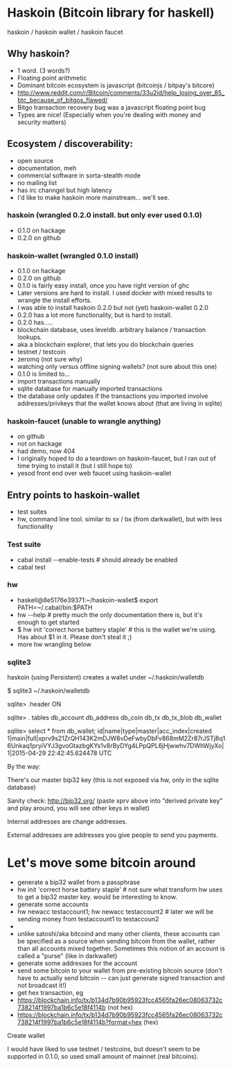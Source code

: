 # Haskoin (Bitcoin library for haskell)

haskoin / haskoin wallet / haskoin faucet

## Why haskoin? 

* 1 word.  (3 words?)
* Floating point arithmetic
* Dominant bitcoin ecosystem is javascript (bitcoinjs / bitpay's bitcore)
* http://www.reddit.com/r/Bitcoin/comments/33u2id/help_losing_over_85_btc_because_of_bitgos_flawed/
* Bitgo transaction recovery bug was a javascript floating point bug
* Types are nice! (Especially when you're dealing with money and security matters)  

## Ecosystem / discoverability:

* open source
* documentation, meh
* commercial software in sorta-stealth mode
* no mailing list
* has irc channgel but high latency
* I'd like to make haskoin more mainstream... we'll see.

### haskoin (wrangled 0.2.0 install. but only ever used 0.1.0)

* 0.1.0 on hackage 
* 0.2.0 on github

### haskoin-wallet (wrangled 0.1.0 install)
 
* 0.1.0 on hackage 
* 0.2.0 on github
* 0.1.0 is fairly easy install, once you have right version of ghc
* Later versions are hard to install. I used docker with mixed results to wrangle the install efforts.  
* I was able to install haskoin 0.2.0 but not (yet) haskoin-wallet 0.2.0
* 0.2.0 has a lot more functionality, but is hard to install. 
* 0.2.0 has.....
* blockchain database, uses leveldb. arbitrary balance / transaction lookups.  
* aka a blockchain explorer, that lets you do blockchain queries
* testnet / testcoin
* zeromq (not sure why)
* watching only versus offline signing wallets? (not sure about this one)
* 0.1.0 is limited to...
* import transactions manually
* sqlite database for manually imported transactions
* the database only updates if the transactions you imported involve addresses/privkeys that the wallet knows about (that are living in sqlite)



### haskoin-faucet (unable to wrangle anything)

* on github
* not on hackage 
* had demo, now 404
* I originally hoped to do a teardown on haskoin-faucet, but I ran out of time trying to install it (but I still hope to)
* yesod front end over web faucet using haskoin-wallet

## Entry points to haskoin-wallet

* test suites
* hw, command line tool.  similar to sx / bx (from darkwallet), but with less functionality

### Test suite

* cabal install --enable-tests # should already be enabled
* cabal test

### hw

* haskell@8e5176e39371:~/haskoin-wallet$ export PATH=~/.cabal/bin:$PATH
* hw --help # pretty much the only documentation there is, but it's enough to get started
* $ hw init 'correct horse battery staple' # this is the wallet we're using. Has about $1 in it.  Please don't steal it ;)
* more hw wrangling below

### sqlite3

haskoin (using Persistent) creates a wallet under  ~/.haskoin/walletdb

$ sqlite3  ~/.haskoin/walletdb

sqlite> .header ON

sqlite> . tables
db_account  db_address  db_coin     db_tx       db_tx_blob  db_wallet

sqlite> select * from db_wallet;
id|name|type|master|acc_index|created
1|main|full|xprv9s21ZrQH143K2mDJW8vDeFwbyDbFv868mM2Zr87rJSTj8q16Unkaq1pryiVYJ3gvoGtazbgKYs1v8rByDYg4LPpQPL6jHjwwhv7DWhWjyXo|1|2015-04-29 22:42:45.624478 UTC

By the way: 

There's our master bip32 key (this is not exposed via hw, only in the sqlite database)

Sanity check: http://bip32.org/ (paste xprv above into "derived private key" and play around, you will see other keys in wallet)  

Internal addresses are change addresses.

External addresses are addresses you give people to send you payments.  

# Let's move some bitcoin around

* generate a bip32 wallet from a passphrase
* hw init 'correct horse battery staple' # not sure what transform hw uses to get a bip32 master key.  would be interesting to know.
* generate some accounts 
* hw newacc testaccount1; hw newacc testaccount2 # later we will be sending money from testaccount1 to testaccoun2
* 
* unlike satoshi/aka bitcoind and many other clients, these accounts can be specified as a source when sending bitcoin from the wallet, rather than all accounts mixed together.  Sometimes this notion of an account is called a "purse" (like in darkwallet)
* generate some addresses for the account
* send some bitcoin to your wallet from pre-existing bitcoin source (don't have to actually send bitcoin -- can just generate signed transaction and not broadcast it!) 
* get hex transaction, eg
* https://blockchain.info/tx/b134d7b90b95923fcc4565fa26ec08063732c738214f1997ba1b6c5e18f4114b (not hex)
* https://blockchain.info/tx/b134d7b90b95923fcc4565fa26ec08063732c738214f1997ba1b6c5e18f4114b?format=hex (hex)


Create wallet



I would have liked to use testnet / testcoins, but doesn't seem to be supported in 0.1.0, so used small amount of mainnet (real bitcoins).














